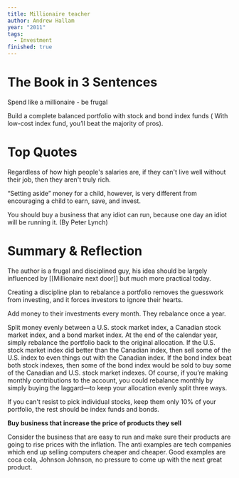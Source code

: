 ```yaml
---
title: Millionaire teacher
author: Andrew Hallam
year: "2011"
tags:
  - Investment
finished: true
---
```


# The Book in 3 Sentences

Spend like a millionaire - be frugal

Build a complete balanced portfolio with stock and bond index funds ( With low-cost index fund, you’ll beat the majority of pros).

# Top Quotes

Regardless of how high people's salaries are, if they can't live well without their job, then they aren't truly rich.

“Setting aside” money for a child, however, is very different from encouraging a child to earn, save, and invest.

You should buy a business that any idiot can run, because one day an idiot will be running it. (By Peter Lynch)

# Summary & Reflection

The author is a frugal and disciplined guy, his idea should be largely influenced by [[Millionaire next door]] but much more practical today.

Creating a discipline plan to rebalance a portfolio removes the guesswork from investing, and it forces investors to ignore their hearts.

Add money to their investments every month. They rebalance once a year.

Split money evenly between a U.S. stock market index, a Canadian stock market index, and a bond market index. At the end of the calendar year, simply rebalance the portfolio back to the original allocation. If the U.S. stock market index did better than the Canadian index, then sell some of the U.S. index to even things out with the Canadian index. If the bond index beat both stock indexes, then some of the bond index would be sold to buy some of the Canadian and U.S. stock market indexes. Of course, if you’re making monthly contributions to the account, you could rebalance monthly by simply buying the laggard—to keep your allocation evenly split three ways.

If you can't resist to pick individual stocks, keep them only 10% of your portfolio, the rest should be index funds and bonds.

**Buy business that increase the price of products they sell**

Consider the business that are easy to run and make sure their products are going to rise prices with the inflation. The anti examples are tech companies which end up selling computers cheaper and cheaper. Good examples are coca cola, Johnson Johnson, no pressure to come up with the next great product.